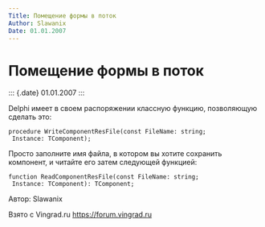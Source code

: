 ```yaml
---
Title: Помещение формы в поток
Author: Slawanix
Date: 01.01.2007
---
```



Помещение формы в поток
=======================

::: {.date}
01.01.2007
:::

Delphi имеет в своем распоряжении классную функцию, позволяющую сделать
это:

    procedure WriteComponentResFile(const FileName: string;
     Instance: TComponent);

Просто заполните имя файла, в котором вы хотите сохранить компонент, и
читайте его затем следующей функцией:

    function ReadComponentResFile(const FileName: string;
     Instance: TComponent): TComponent;

Автор: Slawanix

Взято с Vingrad.ru <https://forum.vingrad.ru>
